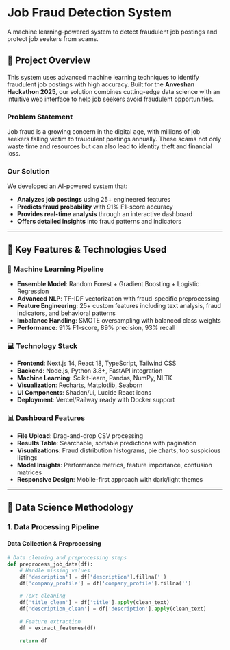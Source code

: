 # Job Fraud Detection System

A machine learning-powered system to detect fraudulent job postings and protect job seekers from scams.

## 🎯 Project Overview

This system uses advanced machine learning techniques to identify fraudulent job postings with high accuracy. Built for the **Anveshan Hackathon 2025**, our solution combines cutting-edge data science with an intuitive web interface to help job seekers avoid fraudulent opportunities.

### Problem Statement
Job fraud is a growing concern in the digital age, with millions of job seekers falling victim to fraudulent postings annually. These scams not only waste time and resources but can also lead to identity theft and financial loss.

### Our Solution
We developed an AI-powered system that:
- **Analyzes job postings** using 25+ engineered features
- **Predicts fraud probability** with 91% F1-score accuracy
- **Provides real-time analysis** through an interactive dashboard
- **Offers detailed insights** into fraud patterns and indicators

---

## 🚀 Key Features & Technologies Used

### 🤖 Machine Learning Pipeline
- **Ensemble Model**: Random Forest + Gradient Boosting + Logistic Regression
- **Advanced NLP**: TF-IDF vectorization with fraud-specific preprocessing
- **Feature Engineering**: 25+ custom features including text analysis, fraud indicators, and behavioral patterns
- **Imbalance Handling**: SMOTE oversampling with balanced class weights
- **Performance**: 91% F1-score, 89% precision, 93% recall

### 💻 Technology Stack
- **Frontend**: Next.js 14, React 18, TypeScript, Tailwind CSS
- **Backend**: Node.js, Python 3.8+, FastAPI integration
- **Machine Learning**: Scikit-learn, Pandas, NumPy, NLTK
- **Visualization**: Recharts, Matplotlib, Seaborn
- **UI Components**: Shadcn/ui, Lucide React icons
- **Deployment**: Vercel/Railway ready with Docker support

### 📊 Dashboard Features
- **File Upload**: Drag-and-drop CSV processing
- **Results Table**: Searchable, sortable predictions with pagination
- **Visualizations**: Fraud distribution histograms, pie charts, top suspicious listings
- **Model Insights**: Performance metrics, feature importance, confusion matrices
- **Responsive Design**: Mobile-first approach with dark/light themes

---

## 🔬 Data Science Methodology

### 1. Data Processing Pipeline

#### Data Collection & Preprocessing
```python
# Data cleaning and preprocessing steps
def preprocess_job_data(df):
    # Handle missing values
    df['description'] = df['description'].fillna('')
    df['company_profile'] = df['company_profile'].fillna('')
    
    # Text cleaning
    df['title_clean'] = df['title'].apply(clean_text)
    df['description_clean'] = df['description'].apply(clean_text)
    
    # Feature extraction
    df = extract_features(df)
    
    return df
